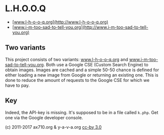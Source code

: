 # L.H.O.O.Q

* [www.l-h-o-o-q.org](http://www.l-h-o-o-q.org)
* [www.i-m-too-sad-to-tell-you.org](http://www.i-m-too-sad-to-tell-you.org)

## Two variants

This project consists of two variants: www.l-h-o-o-q.org and www.i-m-too-sad-to-tell-you.org. Both use a Google CSE (Custom Search Engine) to obtain images. Images are cached and a simple 50-50 chance is defined for either loading a new image from Google or returning an existing one. This is done to reduce the amount of requests to the Google CSE for which we have to pay.

## Key

Indeed, the API-key is missing. It's supposed to be in a file called `k.php`. Get one via the Google developer console.

(c) 2011-2017 ax710.org & y-a-v-a.org
[cc-by 3.0](https://creativecommons.org/licenses/by/3.0/nl/)
